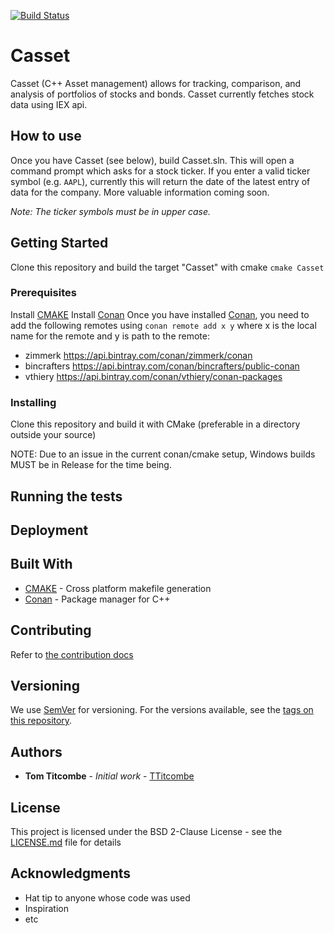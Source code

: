 [![Build Status](https://travis-ci.com/TTitcombe/Casset.svg?branch=master)](https://travis-ci.com/TTitcombe/Casset)
# Casset

Casset (C++ Asset management) allows for tracking, comparison, and analysis of portfolios of stocks and bonds.
Casset currently fetches stock data using IEX api.

## How to use
Once you have Casset (see below), build Casset.sln. This will open a command prompt which asks for a stock ticker.
If you enter a valid ticker symbol (e.g. `AAPL`), currently this will return the date of the latest entry of data for 
the company. More valuable information coming soon.

*Note: The ticker symbols must be in upper case.*

## Getting Started
Clone this repository and build the target "Casset" with cmake 
```cmake Casset```

### Prerequisites
Install [CMAKE](https://cmake.org/)
Install [Conan](https://conan.io/)
Once you have installed [Conan](https://conan.io/), you need to add the following remotes using ```conan remote add x y``` where x is the local name for the remote and y is path to the remote:
* zimmerk https://api.bintray.com/conan/zimmerk/conan
* bincrafters https://api.bintray.com/conan/bincrafters/public-conan
* vthiery https://api.bintray.com/conan/vthiery/conan-packages

### Installing
Clone this repository and build it with CMake (preferable in a directory outside your source)

NOTE: Due to an issue in the current conan/cmake setup, Windows builds MUST be in Release for the time being.

## Running the tests

## Deployment


## Built With

* [CMAKE](https://cmake.org/) - Cross platform makefile generation
* [Conan](https://conan.io/) - Package manager for C++

## Contributing

Refer to [the contribution docs](CONTRIBUTING.md)


## Versioning

We use [SemVer](http://semver.org/) for versioning. For the versions available, see the [tags on this repository](https://github.com/ess-dmsc/project/tags).

## Authors

* **Tom Titcombe** - *Initial work* - [TTitcombe](https://github.com/TTitcombe)

## License

This project is licensed under the BSD 2-Clause License - see the [LICENSE.md](LICENSE.md) file for details

## Acknowledgments

* Hat tip to anyone whose code was used
* Inspiration
* etc
